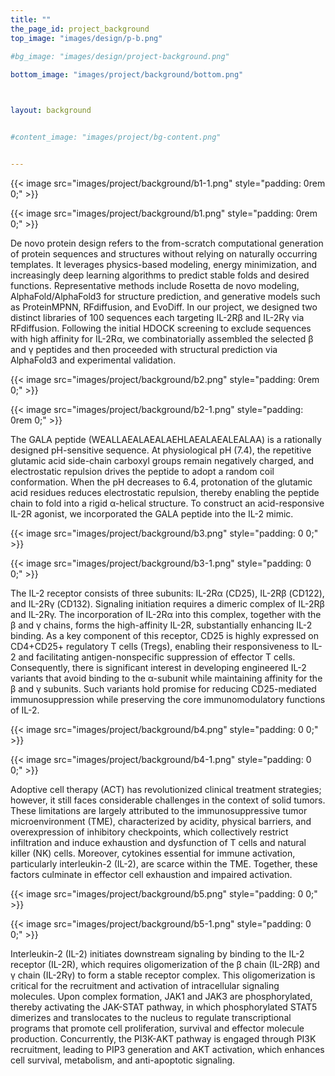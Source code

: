 ```yaml
---
title: ""
the_page_id: project_background
top_image: "images/design/p-b.png" 
 
#bg_image: "images/design/project-background.png"

bottom_image: "images/project/background/bottom.png"



layout: background


#content_image: "images/project/bg-content.png"


---
```


{{< image src="images/project/background/b1-1.png" style="padding: 0rem 0;"  >}}

{{< image src="images/project/background/b1.png" style="padding: 0rem 0;"  >}}

De novo protein design refers to the from-scratch computational generation of protein sequences and structures without relying on naturally occurring templates. It leverages physics-based modeling, energy minimization, and increasingly deep learning algorithms to predict stable folds and desired functions. Representative methods include Rosetta de novo modeling, AlphaFold/AlphaFold3 for structure prediction, and generative models such as ProteinMPNN, RFdiffusion, and EvoDiff. In our project, we designed two distinct libraries of 100 sequences each targeting IL-2Rβ and IL-2Rγ via RFdiffusion. Following the initial HDOCK screening to exclude sequences with high affinity for IL-2Rα, we combinatorially assembled the selected β and γ peptides and then proceeded with structural prediction via AlphaFold3 and experimental validation.


{{< image src="images/project/background/b2.png" style="padding: 0rem 0;"  >}}

{{< image src="images/project/background/b2-1.png" style="padding: 0rem 0;"  >}}

The GALA peptide (WEALLAEALAEALAEHLAEALAEALEALAA) is a rationally designed pH-sensitive sequence. At physiological pH (7.4), the repetitive glutamic acid side-chain carboxyl groups remain negatively charged, and electrostatic repulsion drives the peptide to adopt a random coil conformation. When the pH decreases to 6.4, protonation of the glutamic acid residues reduces electrostatic repulsion, thereby enabling the peptide chain to fold into a rigid α-helical structure. To construct an acid-responsive IL-2R agonist, we incorporated the GALA peptide into the IL-2 mimic.



{{< image src="images/project/background/b3.png" style="padding: 0 0;"  >}}

{{< image src="images/project/background/b3-1.png" style="padding: 0 0;"  >}}

The IL-2 receptor consists of three subunits: IL-2Rα (CD25), IL-2Rβ (CD122), and IL-2Rγ (CD132). Signaling initiation requires a dimeric complex of IL-2Rβ and IL-2Rγ. The incorporation of IL-2Rα into this complex, together with the β and γ chains, forms the high-affinity IL-2R, substantially enhancing IL-2 binding. As a key component of this receptor, CD25 is highly expressed on CD4+CD25+ regulatory T cells (Tregs), enabling their responsiveness to IL-2 and facilitating antigen-nonspecific suppression of effector T cells. Consequently, there is significant interest in developing engineered IL-2 variants that avoid binding to the α-subunit while maintaining affinity for the β and γ subunits. Such variants hold promise for reducing CD25-mediated immunosuppression while preserving the core immunomodulatory functions of IL-2.



{{< image src="images/project/background/b4.png" style="padding: 0 0;"  >}}

{{< image src="images/project/background/b4-1.png" style="padding: 0 0;"  >}}

Adoptive cell therapy (ACT) has revolutionized clinical treatment strategies; however, it still faces considerable challenges in the context of solid tumors. These limitations are largely attributed to the immunosuppressive tumor microenvironment (TME), characterized by acidity, physical barriers, and overexpression of inhibitory checkpoints, which collectively restrict infiltration and induce exhaustion and dysfunction of T cells and natural killer (NK) cells. Moreover, cytokines essential for immune activation, particularly interleukin-2 (IL-2), are scarce within the TME. Together, these factors culminate in effector cell exhaustion and impaired activation.



{{< image src="images/project/background/b5.png" style="padding: 0 0;"  >}}

{{< image src="images/project/background/b5-1.png" style="padding: 0 0;"  >}}

Interleukin-2 (IL-2) initiates downstream signaling by binding to the IL-2 receptor (IL-2R), which requires oligomerization of the β chain (IL-2Rβ) and γ chain (IL-2Rγ) to form a stable receptor complex. This oligomerization is critical for the recruitment and activation of intracellular signaling molecules. Upon complex formation, JAK1 and JAK3 are phosphorylated, thereby activating the JAK-STAT pathway, in which phosphorylated STAT5 dimerizes and translocates to the nucleus to regulate transcriptional programs that promote cell proliferation, survival and effector molecule production. Concurrently, the PI3K-AKT pathway is engaged through PI3K recruitment, leading to PIP3 generation and AKT activation, which enhances cell survival, metabolism, and anti-apoptotic signaling.






